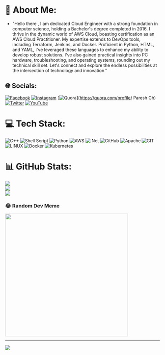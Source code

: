 # 💫 About Me:
- "Hello there , I am  dedicated Cloud Engineer with a strong foundation in computer science, holding a Bachelor's degree completed in 2016. I thrive in the dynamic world of AWS Cloud, boasting certification as an AWS Cloud Practitioner. My expertise extends to DevOps tools, including Terraform, Jenkins, and Docker. Proficient in Python, HTML, and YAML, I've leveraged these languages to enhance my ability to develop robust solutions. I've also gained practical insights into PC hardware, troubleshooting, and operating systems, rounding out my technical skill set. Let's connect and explore the endless possibilities at the intersection of technology and innovation."


## 🌐 Socials:
[![Facebook](https://img.shields.io/badge/Facebook-%231877F2.svg?logo=Facebook&logoColor=white)](https://facebook.com/pareshch28) [![Instagram](https://img.shields.io/badge/Instagram-%23E4405F.svg?logo=Instagram&logoColor=white)](https://instagram.com/pareshch28) [![Quora](https://img.shields.io/badge/Quora-%23B92B27.svg?logo=Quora&logoColor=white)](https://quora.com/profile/ Paresh Ch) [![Twitter](https://img.shields.io/badge/Twitter-%231DA1F2.svg?logo=Twitter&logoColor=white)](https://twitter.com/choudharyparesh) [![YouTube](https://img.shields.io/badge/YouTube-%23FF0000.svg?logo=YouTube&logoColor=white)](https://youtube.com/@UCTyRgVbwuG87_h78ov-1bjA) 

# 💻 Tech Stack:
![C++](https://img.shields.io/badge/c++-%2300599C.svg?style=for-the-badge&logo=c%2B%2B&logoColor=white) ![Shell Script](https://img.shields.io/badge/shell_script-%23121011.svg?style=for-the-badge&logo=gnu-bash&logoColor=white) ![Python](https://img.shields.io/badge/python-3670A0?style=for-the-badge&logo=python&logoColor=ffdd54) ![AWS](https://img.shields.io/badge/AWS-%23FF9900.svg?style=for-the-badge&logo=amazon-aws&logoColor=white) ![.Net](https://img.shields.io/badge/.NET-5C2D91?style=for-the-badge&logo=.net&logoColor=white) ![GitHub](https://img.shields.io/badge/GitHub-%23121011.svg?style=for-the-badge&logo=github&logoColor=white) ![Apache](https://img.shields.io/badge/apache-%23D42029.svg?style=for-the-badge&logo=apache&logoColor=white) ![GIT](https://img.shields.io/badge/Git-fc6d26?style=for-the-badge&logo=git&logoColor=white) ![LINUX](https://img.shields.io/badge/Linux-FCC624?style=for-the-badge&logo=linux&logoColor=black) ![Docker](https://img.shields.io/badge/docker-%230db7ed.svg?style=for-the-badge&logo=docker&logoColor=white) ![Kubernetes](https://img.shields.io/badge/kubernetes-%23326ce5.svg?style=for-the-badge&logo=kubernetes&logoColor=white)
# 📊 GitHub Stats:
![](https://github-readme-stats.vercel.app/api?username=pareshch28&theme=onedark&hide_border=true&include_all_commits=true&count_private=true)<br/>
![](https://github-readme-streak-stats.herokuapp.com/?user=pareshch28&theme=onedark&hide_border=true)<br/>
![](https://github-readme-stats.vercel.app/api/top-langs/?username=pareshch28&theme=onedark&hide_border=true&include_all_commits=true&count_private=true&layout=compact)

### 😂 Random Dev Meme
<img src='https://randommeme-five.vercel.app/' style="height: 400px;"/>

---
[![](https://visitcount.itsvg.in/api?id=pareshch28&icon=0&color=1)](https://visitcount.itsvg.in)

<!-- Proudly created with GPRM ( https://gprm.itsvg.in ) -->
